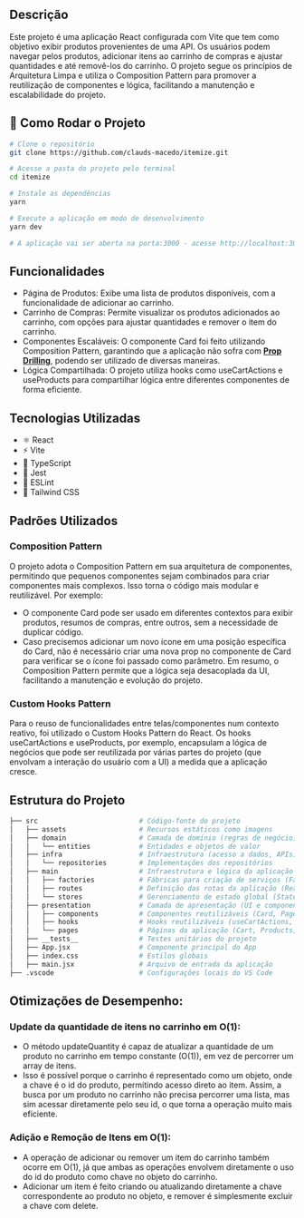 ## Descrição
Este projeto é uma aplicação React configurada com Vite que tem como objetivo exibir produtos provenientes de uma API. Os usuários podem navegar pelos produtos, adicionar itens ao carrinho de compras e ajustar quantidades e até removê-los do carrinho. O projeto segue os princípios de Arquitetura Limpa e utiliza o Composition Pattern para promover a reutilização de componentes e lógica, facilitando a manutenção e escalabilidade do projeto.

## 🚀 Como Rodar o Projeto
```bash
# Clone o repositório
git clone https://github.com/clauds-macedo/itemize.git

# Acesse a pasta do projeto pelo terminal
cd itemize

# Instale as dependências
yarn

# Execute a aplicação em modo de desenvolvimento
yarn dev

# A aplicação vai ser aberta na porta:3000 - acesse http://localhost:3000
```

## Funcionalidades
- Página de Produtos: Exibe uma lista de produtos disponíveis, com a funcionalidade de adicionar ao carrinho.
- Carrinho de Compras: Permite visualizar os produtos adicionados ao carrinho, com opções para ajustar quantidades e remover o item do carrinho.
- Componentes Escaláveis: O componente Card foi feito utilizando Composition Pattern, garantindo que a aplicação não sofra com [**Prop Drilling**](https://www.freecodecamp.org/news/prop-drilling-in-react-explained-with-examples/), podendo ser utilizado de diversas maneiras.
- Lógica Compartilhada: O projeto utiliza hooks como useCartActions e useProducts para compartilhar lógica entre diferentes componentes de forma eficiente.

## Tecnologias Utilizadas
- ⚛️ React
- ⚡ Vite
- 📜 TypeScript
- 🧪 Jest
- 🧹 ESLint
- 💅 Tailwind CSS

## Padrões Utilizados
### Composition Pattern
O projeto adota o Composition Pattern em sua arquitetura de componentes, permitindo que pequenos componentes sejam combinados para criar componentes mais complexos. Isso torna o código mais modular e reutilizável.
Por exemplo:
- O componente Card pode ser usado em diferentes contextos para exibir produtos, resumos de compras, entre outros, sem a necessidade de duplicar código.
- Caso precisemos adicionar um novo ícone em uma posição específica do Card, não é necessário criar uma nova prop no componente de Card para verificar se o ícone foi passado como parâmetro.
Em resumo, o Composition Pattern permite que a lógica seja desacoplada da UI, facilitando a manutenção e evolução do projeto.
### Custom Hooks Pattern
Para o reuso de funcionalidades entre telas/componentes num contexto reativo, foi utilizado o Custom Hooks Pattern do React. Os hooks useCartActions e useProducts, por exemplo, encapsulam a lógica de negócios que pode ser reutilizada por várias partes do projeto (que envolvam a interação do usuário com a UI) a medida que a aplicação cresce.

## Estrutura do Projeto
```bash
├── src                         # Código-fonte do projeto
│   ├── assets                  # Recursos estáticos como imagens
│   ├── domain                  # Camada de domínio (regras de negócio)
│   │   └── entities            # Entidades e objetos de valor
│   ├── infra                   # Infraestrutura (acesso a dados, APIs)
│   │   └── repositories        # Implementações dos repositórios
│   ├── main                    # Infraestrutura e lógica da aplicação
│   │   ├── factories           # Fábricas para criação de serviços (Factory Pattern)
│   │   ├── routes              # Definição das rotas da aplicação (React Router)
│   │   └── stores              # Gerenciamento de estado global (State Management)
│   ├── presentation            # Camada de apresentação (UI e componentes React)
│   │   ├── components          # Componentes reutilizáveis (Card, PageTitle)
│   │   ├── hooks               # Hooks reutilizáveis (useCartActions, useProducts)
│   │   └── pages               # Páginas da aplicação (Cart, Products)
│   ├── __tests__               # Testes unitários do projeto
│   ├── App.jsx                 # Componente principal do App
│   ├── index.css               # Estilos globais
│   ├── main.jsx                # Arquivo de entrada da aplicação
├── .vscode                     # Configurações locais do VS Code
```
## Otimizações de Desempenho:
### Update da quantidade de itens no carrinho em O(1):
- O método updateQuantity é capaz de atualizar a quantidade de um produto no carrinho em tempo constante (O(1)), em vez de percorrer um array de itens.
- Isso é possível porque o carrinho é representado como um objeto, onde a chave é o id do produto, permitindo acesso direto ao item. Assim, a busca por um produto no carrinho não precisa percorrer uma lista, mas sim acessar diretamente pelo seu id, o que torna a operação muito mais eficiente.
### Adição e Remoção de Itens em O(1):
- A operação de adicionar ou remover um item do carrinho também ocorre em O(1), já que ambas as operações envolvem diretamente o uso do id do produto como chave no objeto do carrinho.
- Adicionar um item é feito criando ou atualizando diretamente a chave correspondente ao produto no objeto, e remover é simplesmente excluir a chave com delete.
